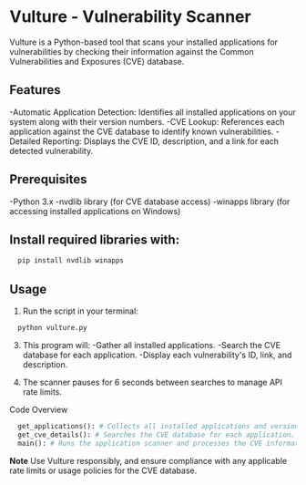# Vulture - Vulnerability Scanner
Vulture is a Python-based tool that scans your installed applications for vulnerabilities by checking their information against the Common Vulnerabilities and Exposures (CVE) database.

## Features
  -Automatic Application Detection: Identifies all installed applications on your system along with their version numbers.
  -CVE Lookup: References each application against the CVE database to identify known vulnerabilities.
  -Detailed Reporting: Displays the CVE ID, description, and a link for each detected vulnerability.

## Prerequisites
  -Python 3.x
  -nvdlib library (for CVE database access)
  -winapps library (for accessing installed applications on Windows)

## Install required libraries with:
```cmd
  pip install nvdlib winapps
```

## Usage
1.  Run the script in your terminal:
```cmd   
  python vulture.py
```

3. This program will:
    -Gather all installed applications.
    -Search the CVE database for each application.
    -Display each vulnerability's ID, link, and description.
   
4.  The scanner pauses for 6 seconds between searches to manage API rate limits.

Code Overview
```python
  get_applications(): # Collects all installed applications and versions.
  get_cve_details(): # Searches the CVE database for each application.
  main(): # Runs the application scanner and processes the CVE information.
```
  
**Note**
Use Vulture responsibly, and ensure compliance with any applicable rate limits or usage policies for the CVE database.
